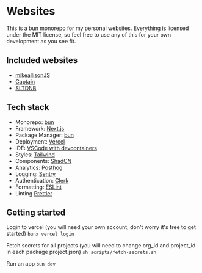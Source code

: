 # Websites

This is a bun monorepo for my personal websites. Everything is licensed under the MIT license, so feel free to use any of this for your own development as you see fit.

## Included websites

- [mikeallisonJS](https://mikeallisonjs.com)
- [Captain](https://captainofbass.com)
- [SLTDNB](https://sltdnb.com)

## Tech stack

- Monorepo: [bun](https://bun.sh)
- Framework: [Next.js](https://nextjs.org)
- Package Manager: [bun](https://bun.sh)
- Deployment: [Vercel](https://vercel.com)
- IDE: [VSCode with devcontainers](https://code.visualstudio.com)
- Styles: [Tailwind](https://tailwindcss.com)
- Components: [ShadCN](https://ui.shadcn.com)
- Analytics: [Posthog](https://posthog.com)
- Logging: [Sentry](https://sentry.io)
- Authentication: [Clerk](https://clerk.com)
- Formatting: [ESLint](https://eslint.org)
- Linting [Prettier](https://prettier.io)

## Getting started

Login to vercel (you will need your own account, don't worry it's free to get started)
`bunx vercel login`

Fetch secrets for all projects (you will need to change org_id and project_id in each package project.json)
`sh scripts/fetch-secrets.sh`

Run an app
`bun dev`
